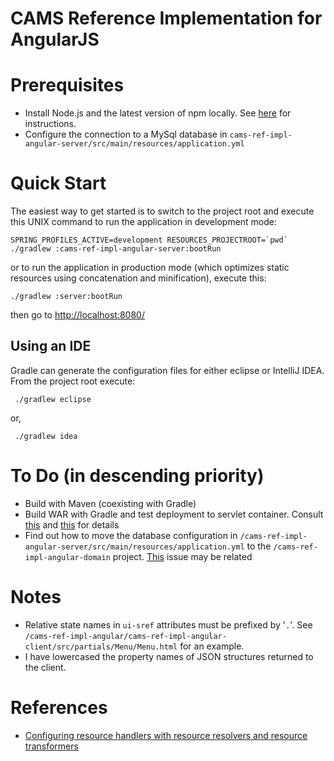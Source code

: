 CAMS Reference Implementation for AngularJS
===========================================

# Prerequisites

* Install Node.js and the latest version of npm locally. See [here](https://docs.npmjs.com/getting-started/installing-node) for instructions.
* Configure the connection to a MySql database in `cams-ref-impl-angular-server/src/main/resources/application.yml`

# Quick Start

The easiest way to get started is to switch to the project root and execute this UNIX command to run the application in development mode:

    SPRING_PROFILES_ACTIVE=development RESOURCES_PROJECTROOT=`pwd` ./gradlew :cams-ref-impl-angular-server:bootRun
     
or to run the application in production mode (which optimizes static resources using concatenation and minification), execute this:

    ./gradlew :server:bootRun
    
then go to [http://localhost:8080/](http://localhost:8080/)

## Using an IDE
Gradle can generate the configuration files for either eclipse or IntelliJ IDEA. From the project root execute:

     ./gradlew eclipse
     
or,

     ./gradlew idea  

# To Do (in descending priority)
* Build with Maven (coexisting with Gradle)
* Build WAR with Gradle and test deployment to servlet container. Consult [this](http://docs.spring.io/spring-boot/docs/current/reference/html/build-tool-plugins-gradle-plugin.html) and [this](http://docs.spring.io/spring-boot/docs/current/reference/html/howto-traditional-deployment.html#howto-create-a-deployable-war-file) for details
* Find out how to move the database configuration in `/cams-ref-impl-angular-server/src/main/resources/application.yml` 
to the `/cams-ref-impl-angular-domain` project. [This](https://github.com/spring-projects/spring-boot/issues/1805) issue may be related 

# Notes
* Relative state names in `ui-sref` attributes must be prefixed by '`.`'. See `/cams-ref-impl-angular/cams-ref-impl-angular-client/src/partials/Menu/Menu.html` for an example.
* I have lowercased the property names of JSON structures returned to the client.

# References

* [Configuring resource handlers with resource resolvers and resource transformers](https://github.com/bclozel/spring-resource-handling/blob/master/server/src/main/java/org/springframework/samples/resources/WebConfig.java#L96-L117)